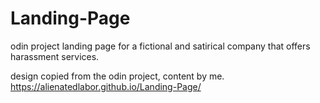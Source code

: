 # Landing-Page
odin project landing page for a fictional and satirical company that offers harassment services.

design copied from the odin project, content by me.
https://alienatedlabor.github.io/Landing-Page/
